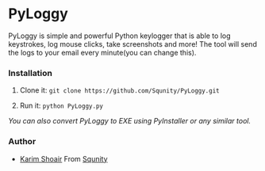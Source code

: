 # PyLoggy
PyLoggy is simple and powerful Python keylogger that is able to log keystrokes, log mouse clicks, take screenshots and more! The tool will send the logs to your email every minute(you can change this).

### Installation
1. Clone it:
`git clone https://github.com/Squnity/PyLoggy.git `

2. Run it:
`python PyLoggy.py`


*You can also convert PyLoggy to EXE using PyInstaller or any similar tool.*

### Author

* [Karim Shoair](https://github.com/D4Vinci) From [Squnity](http://squnity.com)

